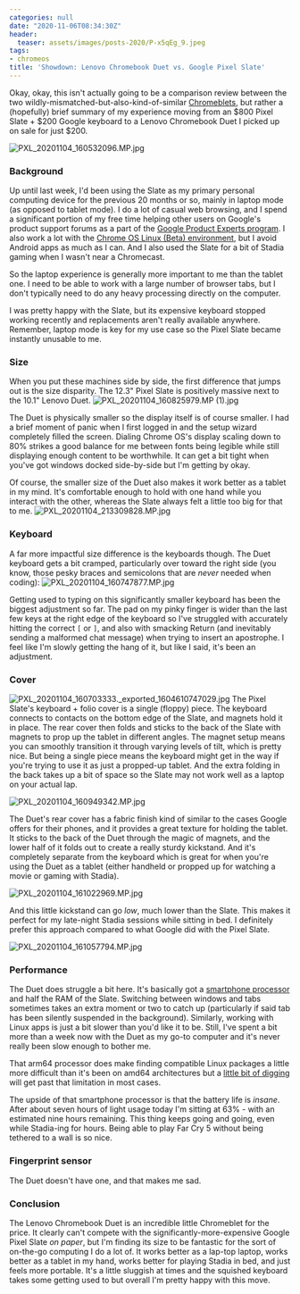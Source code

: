 ```yaml
---
categories: null
date: "2020-11-06T08:34:30Z"
header:
  teaser: assets/images/posts-2020/P-x5qEg_9.jpeg
tags:
- chromeos
title: 'Showdown: Lenovo Chromebook Duet vs. Google Pixel Slate'
---
```


Okay, okay, this isn't actually going to be a comparison review between the two wildly-mismatched-but-also-kind-of-similar [Chromeblets](https://www.reddit.com/r/chromeos/comments/bp1nwo/branding/), but rather a (hopefully) brief summary of my experience moving from an $800 Pixel Slate + $200 Google keyboard to a Lenovo Chromebook Duet I picked up on sale for just $200.

![PXL_20201104_160532096.MP.jpg](/assets/images/posts-2020/P-x5qEg_9.jpeg)

### Background
Up until last week, I'd been using the Slate as my primary personal computing device for the previous 20 months or so, mainly in laptop mode (as opposed to tablet mode). I do a lot of casual web browsing, and I spend a significant portion of my free time helping other users on Google's product support forums as a part of the [Google Product Experts program](https://productexperts.withgoogle.com/what-it-is). I also work a lot with the  [Chrome OS Linux (Beta) environment](setting-up-linux-on-a-new-lenovo-chromebook-duet-bonus-arm64-complications), but I avoid Android apps as much as I can. And I also used the Slate for a bit of Stadia gaming when I wasn't near a Chromecast.

So the laptop experience is generally more important to me than the tablet one. I need to be able to work with a large number of browser tabs, but I don't typically need to do any heavy processing directly on the computer. 

I was pretty happy with the Slate, but its expensive keyboard stopped working recently and replacements aren't really available anywhere. Remember, laptop mode is key for my use case so the Pixel Slate became instantly unusable to me. 

### Size
When you put these machines side by side, the first difference that jumps out is the size disparity. The 12.3" Pixel Slate is positively massive next to the 10.1" Lenovo Duet.
![PXL_20201104_160825979.MP (1).jpg](/assets/images/posts-2020/gVj7d_2Nu.jpeg)

The Duet is physically smaller so the display itself is of course smaller. I had a brief moment of panic when I first logged in and the setup wizard completely filled the screen. Dialing Chrome OS's display scaling down to 80% strikes a good balance for me between fonts being legible while still displaying enough content to be worthwhile. It can get a bit tight when you've got windows docked side-by-side but I'm getting by okay.

Of course, the smaller size of the Duet also makes it work better as a tablet in my mind. It's comfortable enough to hold with one hand while you interact with the other, whereas the Slate always felt a little too big for that to me. 
![PXL_20201104_213309828.MP.jpg](/assets/images/posts-2020/qne9SybLi.jpeg)

### Keyboard
A far more impactful size difference is the keyboards though. The Duet keyboard gets a bit cramped, particularly over toward the right side (you know, those pesky braces and semicolons that are *never* needed when coding):
![PXL_20201104_160747877.MP.jpg](/assets/images/posts-2020/CBziPHD8A.jpeg)

Getting used to typing on this significantly smaller keyboard has been the biggest adjustment so far. The pad on my pinky finger is wider than the last few keys at the right edge of the keyboard so I've struggled with accurately hitting the correct `[` or `]`, and also with smacking Return (and inevitably sending a malformed chat message) when trying to insert an apostrophe. I feel like I'm slowly getting the hang of it, but like I said, it's been an adjustment. 

### Cover
![PXL_20201104_160703333._exported_1604610747029.jpg](/assets/images/posts-2020/yiCW6XZbF.jpeg)
The Pixel Slate's keyboard + folio cover is a single (floppy) piece. The keyboard connects to contacts on the bottom edge of the Slate, and magnets hold it in place. The rear cover then folds and sticks to the back of the Slate with magnets to prop up the tablet in different angles. The magnet setup means you can smoothly transition it through varying levels of tilt, which is pretty nice. But being a single piece means the keyboard might get in the way if you're trying to use it as just a propped-up tablet. And the extra folding in the back takes up a bit of space so the Slate may not work well as a laptop on your actual lap.

![PXL_20201104_160949342.MP.jpg](/assets/images/posts-2020/9_Ze3zyBk.jpeg)

The Duet's rear cover has a fabric finish kind of similar to the cases Google offers for their phones, and it provides a great texture for holding the tablet. It sticks to the back of the Duet through the magic of magnets, and the lower half of it folds out to create a really sturdy kickstand. And it's completely separate from the keyboard which is great for when you're using the Duet as a tablet (either handheld or propped up for watching a movie or gaming with Stadia). 

![PXL_20201104_161022969.MP.jpg](/assets/images/posts-2020/nWRu2TB8i.jpeg)

And this little kickstand can go *low*, much lower than the Slate. This makes it perfect for my late-night Stadia sessions while sitting in bed. I definitely prefer this approach compared to what Google did with the Pixel Slate.

![PXL_20201104_161057794.MP.jpg](/assets/images/posts-2020/BAf7knBk5.jpeg)

### Performance
The Duet does struggle a bit here. It's basically got a [smartphone processor](https://www.notebookcheck.net/Mediatek-Helio-P60T-Processor-Benchmarks-and-Specs.470711.0.html) and half the RAM of the Slate. Switching between windows and tabs sometimes takes an extra moment or two to catch up (particularly if said tab has been silently suspended in the background). Similarly, working with Linux apps is just a bit slower than you'd like it to be. Still, I've spent a bit more than a week now with the Duet as my go-to computer and it's never really been slow enough to bother me. 

That arm64 processor does make finding compatible Linux packages a little more difficult than it's been on amd64 architectures but a [little bit of digging](setting-up-linux-on-a-new-lenovo-chromebook-duet-bonus-arm64-complications) will get past that limitation in most cases. 

The upside of that smartphone processor is that the battery life is *insane*. After about seven hours of light usage today I'm sitting at 63% - with an estimated nine hours remaining. This thing keeps going and going, even while Stadia-ing for hours. Being able to play Far Cry 5 without being tethered to a wall is so nice.

### Fingerprint sensor
The Duet doesn't have one, and that makes me sad.

### Conclusion
The Lenovo Chromebook Duet is an incredible little Chromeblet for the price. It clearly can't compete with the significantly-more-expensive Google Pixel Slate *on paper*, but I'm finding its size to be fantastic for the sort of on-the-go computing I do a lot of. It works better as a lap-top laptop, works better as a tablet in my hand, works better for playing Stadia in bed, and just feels more portable. It's a little sluggish at times and the squished keyboard takes some getting used to but overall I'm pretty happy with this move.
